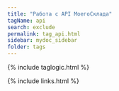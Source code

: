 ```yaml
---
title: "Работа с API МоегоСклада"
tagName: api
search: exclude
permalink: tag_api.html
sidebar: mydoc_sidebar
folder: tags
---
```

{% include taglogic.html %}

{% include links.html %}
